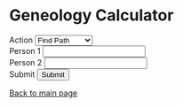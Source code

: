 <html>
<head>
    <h1>Geneology Calculator</h1>
    <!--
    <script type="module" src="main.js"></script>
    <script type="module" src="geneology.js"></script>
    <script type="module" src="data.js"></script>
    -->
</head>
<body>
    <form>
        <div>
            <label>Action</label>
            <select name="action" id="action">
                <option id="find-path" value="find-path">Find Path</option>
                <option id="find-distance" value="find-distance">Find Distance</option>
            </select>
        </div>
        <div>
            <label for="person1name">Person 1</label>
            <input type="text" id="person1name" name="person1name" list="people">
        </div>
        <div>
            <label for="person2name">Person 2</label>
            <input type="text" id="person2name" name="person2name" list="people">
        </div>
        <div>
            <label for="button">Submit</label>
            <button type="button" id="button" onclick="alert('Submitted!')">Submit</button>
        </div>
        <datalist id="people">
                <option value="Internet Explorer"></option>
                <option value="Firefox"></option>
                <option value="Chrome"></option>
                <option value="Opera"></option>
                <option value="Safari"></option>
        </datalist>
    </form>
</body>
<script>
var action = document.getElementById("action")
var person1 = document.getElementById("person1name")
var person2 = document.getElementById("person2name")
var button = document.getElementById("button")
button.addEventListener("click", doStuff)
function doStuff() {
    console.log(action)
    console.log(person1)
    console.log(person2)
}
</script>
</html>

[Back to main page](./index.md)
